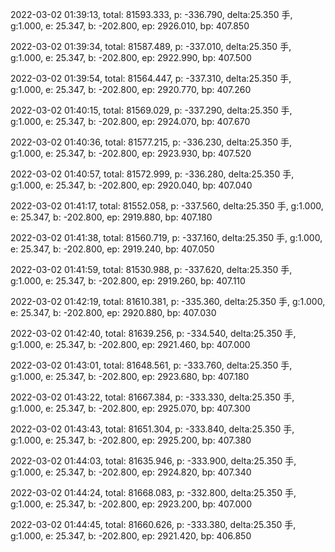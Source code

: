 2022-03-02 01:39:13, total: 81593.333, p: -336.790, delta:25.350 手, g:1.000, e: 25.347, b: -202.800, ep: 2926.010, bp: 407.850

2022-03-02 01:39:34, total: 81587.489, p: -337.010, delta:25.350 手, g:1.000, e: 25.347, b: -202.800, ep: 2922.990, bp: 407.500

2022-03-02 01:39:54, total: 81564.447, p: -337.310, delta:25.350 手, g:1.000, e: 25.347, b: -202.800, ep: 2920.770, bp: 407.260

2022-03-02 01:40:15, total: 81569.029, p: -337.290, delta:25.350 手, g:1.000, e: 25.347, b: -202.800, ep: 2924.070, bp: 407.670

2022-03-02 01:40:36, total: 81577.215, p: -336.230, delta:25.350 手, g:1.000, e: 25.347, b: -202.800, ep: 2923.930, bp: 407.520

2022-03-02 01:40:57, total: 81572.999, p: -336.280, delta:25.350 手, g:1.000, e: 25.347, b: -202.800, ep: 2920.040, bp: 407.040

2022-03-02 01:41:17, total: 81552.058, p: -337.560, delta:25.350 手, g:1.000, e: 25.347, b: -202.800, ep: 2919.880, bp: 407.180

2022-03-02 01:41:38, total: 81560.719, p: -337.160, delta:25.350 手, g:1.000, e: 25.347, b: -202.800, ep: 2919.240, bp: 407.050

2022-03-02 01:41:59, total: 81530.988, p: -337.620, delta:25.350 手, g:1.000, e: 25.347, b: -202.800, ep: 2919.260, bp: 407.110

2022-03-02 01:42:19, total: 81610.381, p: -335.360, delta:25.350 手, g:1.000, e: 25.347, b: -202.800, ep: 2920.880, bp: 407.030

2022-03-02 01:42:40, total: 81639.256, p: -334.540, delta:25.350 手, g:1.000, e: 25.347, b: -202.800, ep: 2921.460, bp: 407.000

2022-03-02 01:43:01, total: 81648.561, p: -333.760, delta:25.350 手, g:1.000, e: 25.347, b: -202.800, ep: 2923.680, bp: 407.180

2022-03-02 01:43:22, total: 81667.384, p: -333.330, delta:25.350 手, g:1.000, e: 25.347, b: -202.800, ep: 2925.070, bp: 407.300

2022-03-02 01:43:43, total: 81651.304, p: -333.840, delta:25.350 手, g:1.000, e: 25.347, b: -202.800, ep: 2925.200, bp: 407.380

2022-03-02 01:44:03, total: 81635.946, p: -333.900, delta:25.350 手, g:1.000, e: 25.347, b: -202.800, ep: 2924.820, bp: 407.340

2022-03-02 01:44:24, total: 81668.083, p: -332.800, delta:25.350 手, g:1.000, e: 25.347, b: -202.800, ep: 2923.200, bp: 407.000

2022-03-02 01:44:45, total: 81660.626, p: -333.380, delta:25.350 手, g:1.000, e: 25.347, b: -202.800, ep: 2921.420, bp: 406.850